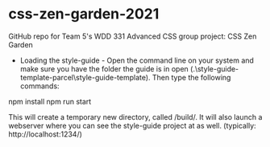 # css-zen-garden-2021
GitHub repo for Team 5's WDD 331 Advanced CSS group project: CSS Zen Garden


 - Loading the style-guide - 
Open the command line on your system and make sure you have the folder the guide is in open (.\style-guide-template-parcel\style-guide-template\). 
Then type the following commands:

npm install
npm run start

This will create a temporary new directory, called /build/. It will also launch a webserver where you can see the style-guide project at as well. (typically: http://localhost:1234/)
